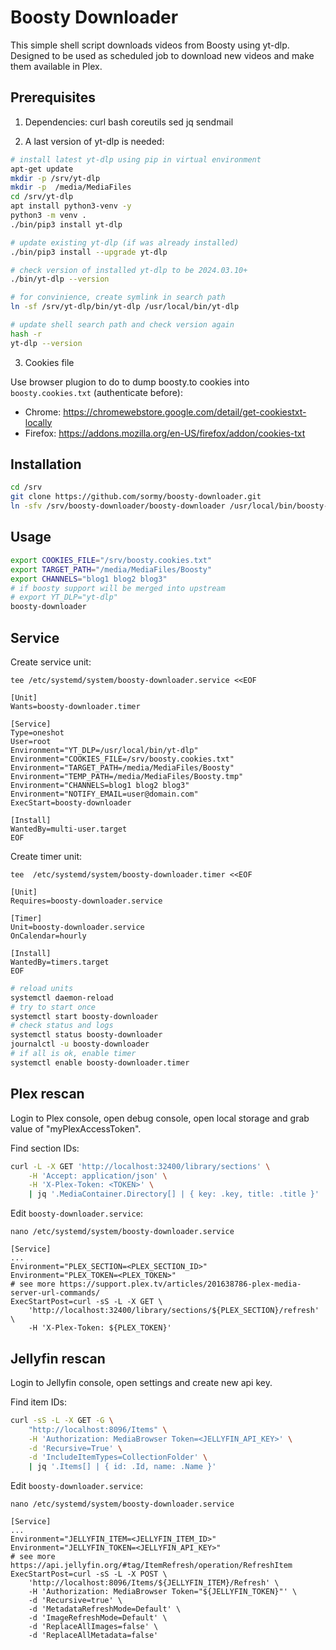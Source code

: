 # Boosty Downloader

This simple shell script downloads videos from Boosty using yt-dlp. Designed to
be used as scheduled job to download new videos and make them available in Plex.

## Prerequisites

1. Dependencies: curl bash coreutils sed jq sendmail

2. A last version of yt-dlp is needed:

```sh
# install latest yt-dlp using pip in virtual environment
apt-get update
mkdir -p /srv/yt-dlp
mkdir -p  /media/MediaFiles
cd /srv/yt-dlp
apt install python3-venv -y
python3 -m venv .
./bin/pip3 install yt-dlp

# update existing yt-dlp (if was already installed)
./bin/pip3 install --upgrade yt-dlp

# check version of installed yt-dlp to be 2024.03.10+
./bin/yt-dlp --version

# for convinience, create symlink in search path
ln -sf /srv/yt-dlp/bin/yt-dlp /usr/local/bin/yt-dlp

# update shell search path and check version again
hash -r
yt-dlp --version
```

3. Cookies file

Use browser plugion to do to dump boosty.to cookies into `boosty.cookies.txt`
(authenticate before):

- Chrome: https://chromewebstore.google.com/detail/get-cookiestxt-locally
- Firefox: https://addons.mozilla.org/en-US/firefox/addon/cookies-txt

## Installation

```sh
cd /srv
git clone https://github.com/sormy/boosty-downloader.git
ln -sfv /srv/boosty-downloader/boosty-downloader /usr/local/bin/boosty-downloader
```

## Usage

```sh
export COOKIES_FILE="/srv/boosty.cookies.txt"
export TARGET_PATH="/media/MediaFiles/Boosty"
export CHANNELS="blog1 blog2 blog3"
# if boosty support will be merged into upstream
# export YT_DLP="yt-dlp"
boosty-downloader
```

## Service

Create service unit:

```
tee /etc/systemd/system/boosty-downloader.service <<EOF

[Unit]
Wants=boosty-downloader.timer

[Service]
Type=oneshot
User=root
Environment="YT_DLP=/usr/local/bin/yt-dlp"
Environment="COOKIES_FILE=/srv/boosty.cookies.txt"
Environment="TARGET_PATH=/media/MediaFiles/Boosty"
Environment="TEMP_PATH=/media/MediaFiles/Boosty.tmp"
Environment="CHANNELS=blog1 blog2 blog3"
Environment="NOTIFY_EMAIL=user@domain.com"
ExecStart=boosty-downloader

[Install]
WantedBy=multi-user.target
EOF
```

Create timer unit:

```
tee  /etc/systemd/system/boosty-downloader.timer <<EOF

[Unit]
Requires=boosty-downloader.service

[Timer]
Unit=boosty-downloader.service
OnCalendar=hourly

[Install]
WantedBy=timers.target
EOF
```

```sh
# reload units
systemctl daemon-reload
# try to start once
systemctl start boosty-downloader
# check status and logs
systemctl status boosty-downloader
journalctl -u boosty-downloader
# if all is ok, enable timer
systemctl enable boosty-downloader.timer

```

## Plex rescan

Login to Plex console, open debug console, open local storage and grab value of
"myPlexAccessToken".

Find section IDs:

```sh
curl -L -X GET 'http://localhost:32400/library/sections' \
    -H 'Accept: application/json' \
    -H 'X-Plex-Token: <TOKEN>' \
    | jq '.MediaContainer.Directory[] | { key: .key, title: .title }'
```

Edit `boosty-downloader.service`:

```
nano /etc/systemd/system/boosty-downloader.service

[Service]
...
Environment="PLEX_SECTION=<PLEX_SECTION_ID>"
Environment="PLEX_TOKEN=<PLEX_TOKEN>"
# see more https://support.plex.tv/articles/201638786-plex-media-server-url-commands/
ExecStartPost=curl -sS -L -X GET \
    'http://localhost:32400/library/sections/${PLEX_SECTION}/refresh' \
    -H 'X-Plex-Token: ${PLEX_TOKEN}'
```

## Jellyfin rescan

Login to Jellyfin console, open settings and create new api key.

Find item IDs:

```sh
curl -sS -L -X GET -G \
    "http://localhost:8096/Items" \
    -H 'Authorization: MediaBrowser Token=<JELLYFIN_API_KEY>' \
    -d 'Recursive=True' \
    -d 'IncludeItemTypes=CollectionFolder' \
    | jq '.Items[] | { id: .Id, name: .Name }'
```

Edit `boosty-downloader.service`:

```
nano /etc/systemd/system/boosty-downloader.service

[Service]
...
Environment="JELLYFIN_ITEM=<JELLYFIN_ITEM_ID>"
Environment="JELLYFIN_TOKEN=<JELLYFIN_API_KEY>"
# see more https://api.jellyfin.org/#tag/ItemRefresh/operation/RefreshItem
ExecStartPost=curl -sS -L -X POST \
    'http://localhost:8096/Items/${JELLYFIN_ITEM}/Refresh' \
    -H 'Authorization: MediaBrowser Token="${JELLYFIN_TOKEN}"' \
    -d 'Recursive=true' \
    -d 'MetadataRefreshMode=Default' \
    -d 'ImageRefreshMode=Default' \
    -d 'ReplaceAllImages=false' \
    -d 'ReplaceAllMetadata=false'
```
